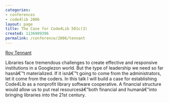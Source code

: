 ```yaml
---
categories:
- conferences
- code4lib 2006
layout: page
title: The Case for Code4Lib 501c(3)
created: 1136909396
permalink: /conference/2006/tennant
---
```

<a href="http://roytennant.com/">Roy Tennant</a>

Libraries face tremendous challenges to create effective and responsive institutions in a Googlezon world. But the type of leadership we need so far hasnâ€™t materialized. If it isnâ€™t going to come from the administrators, let it come from the coders. In this talk I will build a case for establishing Code4Lib as a nonprofit library software cooperative. A financial structure would allow us to put real resourcesâ€”both financial and humanâ€”into bringing libraries into the 21st century.
